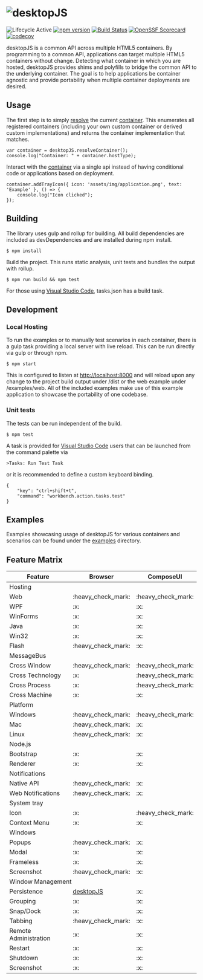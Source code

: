 ![desktopJS](https://raw.githubusercontent.com/wiki/MorganStanley/desktopJS/images/logo.png)
==========
![Lifecycle Active](https://badgen.net/badge/Lifecycle/Active/green)
[![npm version](https://badge.fury.io/js/%40morgan-stanley%2Fdesktopjs.svg)](https://www.npmjs.com/package/@morgan-stanley/desktopjs)
[![Build Status](https://github.com/MorganStanley/desktopJS/actions/workflows/continuous-integration.yml/badge.svg?event=push)](https://github.com/MorganStanley/desktopJS/actions/workflows/continuous-integration.yml)
[![OpenSSF Scorecard](https://api.securityscorecards.dev/projects/github.com/morganstanley/desktopJS/badge)](https://securityscorecards.dev/viewer/?uri=github.com/morganstanley/desktopJS)
[![codecov](https://codecov.io/gh/MorganStanley/desktopJS/branch/main/graph/badge.svg)](https://codecov.io/gh/MorganStanley/desktopJS)

desktopJS is a common API across multiple HTML5 containers. By programming to a
common API, applications can target multiple HTML5 containers without change. Detecting
what container in which you are hosted, desktopJS provides shims and polyfills to
bridge the common API to the underlying container.  The goal is to help applications be
container agnostic and provide portability when multiple container deployments are desired.

Usage
---------------

The first step is to simply [resolve](http://morganstanley.github.io/desktopJS/modules/_desktopjs_src_registry_.html#resolvecontainer) the current [container](http://morganstanley.github.io/desktopJS/classes/_desktopjs_src_container_.container.html). This enumerates
all registered containers (including your own custom container or derived custom implementations) and
returns the container implementation that matches.

```
var container = desktopJS.resolveContainer();
console.log("Container: " + container.hostType);
```

Interact with the [container](http://morganstanley.github.io/desktopJS/classes/_desktopjs_src_container_.container.html) via a single api instead of having conditional code or applications
based on deployment.

```
container.addTrayIcon({ icon: 'assets/img/application.png', text: 'Example' }, () => {
	console.log("Icon clicked");
});
```

Building
-------
The library uses gulp and rollup for building.  All build dependencies are included as
devDependencies and are installed during npm install.

```
$ npm install
```

Build the project.  This runs static analysis, unit tests and bundles the output with
rollup.

```
$ npm run build && npm test
```

For those using [Visual Studio Code](https://code.visualstudio.com/), tasks.json has a build task.

Development
-----------

### Local Hosting

To run the examples or to manually test scenarios in each container, there is a gulp task providing
a local server with live reload.  This can be run directly via gulp or through npm.

```
$ npm start
```

This is configured to listen at [http://localhost:8000](http://localhost:8000) and will reload upon
any change to the project build output under /dist or the web example under /examples/web.  All of the
included examples make use of this example application to showcase the portability of one
codebase.

### Unit tests

The tests can be run independent of the build.

```
$ npm test
```

A task is provided for [Visual Studio Code](https://code.visualstudio.com/) users that can be launched
from the command palette via

```
>Tasks: Run Test Task
```

or it is recommended to define a custom keyboard binding.

```
{
    "key": "ctrl+shift+t",
    "command": "workbench.action.tasks.test"
}
``` 

Examples
--------
Examples showcasing usage of desktopJS for various containers and scenarios can be found under
the [examples](https://github.com/MorganStanley/desktopJS/tree/main/examples) directory.

Feature Matrix
--------
<table>
    <thead>
        <tr>
            <th> Feature </th><th> Browser </th><th> ComposeUI</th>
        </tr>
    </thead>
    <tbody>
        <tr>
            <td colspan=3> Hosting </td>
        </tr><tr>
            <td class="feature"> Web </td>
            <td class="browser" class="container"> :heavy_check_mark: </td>
            <td class="container" class="composeui"> :heavy_check_mark: </td>
        </tr><tr>
            <td class="feature"> WPF </td>
            <td class="browser" class="container"> :x: </td>
            <td class="container" class="composeui"> :x:</td>
        </tr><tr>
            <td class="feature"> WinForms</td>
            <td class="browser" class="container"> :x: </td>
            <td class="container" class="composeui"> :x:</td>
        </tr><tr>
            <td class="feature"> Java</td>
            <td class="browser" class="container"> :x: </td>
            <td class="container" class="composeui"> :x: </td>
        </tr><tr>
            <td class="feature"> Win32 </td>
            <td class="browser" class="container"> :x: </td>
            <td class="container" class="composeui"> :x:</td>
        </tr><tr>
            <td class="feature"> Flash </td>
            <td class="browser" class="container"> :heavy_check_mark: </td>
            <td class="container" class="composeui"> :x:</td>
        </tr><tr>
            <td colspan=3> MessageBus </td>
        </tr><tr>
            <td class="feature"> Cross Window</td>
            <td class="browser" class="container"> :heavy_check_mark: </td>
            <td class="container" class="composeui"> :heavy_check_mark:</td>
        </tr><tr>
            <td class="feature"> Cross Technology </td>
            <td class="browser" class="container"> :x: </td>
            <td class="container" class="composeui"> :heavy_check_mark:</td>
        </tr><tr>
            <td class="feature"> Cross Process</td>
            <td class="browser" class="container"> :x:</td>
            <td class="container" class="composeui"> :heavy_check_mark:</td>
        </tr><tr>
            <td class="feature"> Cross Machine </td>
            <td class="browser" class="container"> :x: </td>
            <td class="container" class="composeui"> :x:</td>
        </tr><tr>
            <td colspan=3> Platform </td>
        </tr><tr>
            <td class="feature"> Windows </td>
            <td class="browser" class="container"> :heavy_check_mark: </td>
            <td class="container" class="composeui"> :heavy_check_mark:</td>
        </tr><tr>
            <td class="feature"> Mac </td>
            <td class="browser" class="container"> :heavy_check_mark:</td>
            <td class="container" class="composeui"> :x:</td>
        </tr><tr>
            <td class="feature"> Linux </td>
            <td class="browser" class="container"> :heavy_check_mark: </td>
            <td class="container" class="composeui"> :x:</td>
        </tr><tr>
            <td colspan=3 > Node.js </td>
        </tr><tr>
            <td class="feature"> Bootstrap </td>
            <td class="browser" class="container"> :x: </td>
            <td class="container" class="composeui"> :x:</td>
        </tr><tr>
            <td class="feature"> Renderer</td>
            <td class="browser" class="container"> :x: </td>
            <td class="container" class="composeui"> :x:</td>
        </tr><tr>
            <td colspan=3 > Notifications </td>
        </tr><tr>
            <td class="feature"> Native API</td>
            <td class="browser" class="container"> :heavy_check_mark:</td>
            <td class="container" class="composeui"> :x:</td>
        </tr><tr>
            <td class="feature"> Web Notifications </td>
            <td class="browser" class="container"> :heavy_check_mark: </td>
            <td class="container" class="composeui"> :x:</td>
        </tr><tr>
            <td class="feature"> System tray</td>
            <td class="browser" class="container"></td>
            <td class="container" class="composeui"></td>
        </tr><tr>
            <td class="feature"> Icon </td>
            <td class="browser" class="container"> :x: </td>
            <td class="container" class="composeui"> :heavy_check_mark:</td>
        </tr><tr>
            <td class="feature"> Context Menu</td>
            <td class="browser" class="container"> :x:</td>
            <td class="container" class="composeui"> :x:</td>
        </tr><tr>
            <td colspan=3> Windows </td>
        </tr><tr>
            <td class="feature"> Popups</td>
            <td class="browser" class="container"> :heavy_check_mark:</td>
            <td class="container" class="composeui"> :x:</td>
        </tr><tr>
            <td class="feature"> Modal </td>
            <td class="browser" class="container"> :x: </td>
            <td class="container" class="composeui"> :x:</td>
        </tr><tr>
            <td class="feature"> Frameless</td>
            <td class="browser" class="container"> :x:</td>
            <td class="container" class="composeui"> :x:</td>
        </tr><tr>
            <td class="feature"> Screenshot </td>
            <td class="browser" class="container"> :heavy_check_mark:</td>
            <td class="container" class="composeui"> :x:</td>
        </tr><tr>
            <td colspan=3> Window Management </td>
        </tr><tr>
            <td class="feature"> Persistence </td>
            <td class="browser" class="container"> 
                <a href="http://morganstanley.github.io/desktopJS/">desktopJS</a> 
            </td>
            <td class="container" class="composeui"> :x:</td>
        </tr><tr>
            <td class="feature"> Grouping </td>
            <td class="container" class="browser"> :x: </td>
            <td class="container" class="composeui"> :x:</td>
        </tr><tr>
            <td class="feature"> Snap/Dock </td>
            <td class="container" class="browser"> :x:</td>
            <td class="container" class="composeui"> :x:</td>
        </tr><tr>
            <td class="feature"> Tabbing </td>
            <td class="container" class="browser"> :heavy_check_mark: </td>
            <td class="container" class="composeui"> :x:</td>
        </tr><tr>
            <td class="feature"> Remote Administration </td>
            <td class="container" class="browser">:x:</td>
            <td class="container" class="composeui">:x:</td>
        </tr><tr>
            <td class="feature"> Restart </td>
            <td class="container" class="browser"> :x: </td>
            <td class="container" class="composeui"> :x:</td>
        </tr><tr>
            <td class="feature"> Shutdown </td>
            <td class="container" class="browser"> :x:</td>
            <td class="container" class="composeui"> :x:</td>
        </tr><tr>
            <td class="feature"> Screenshot </td>
            <td class="container" class="browser"> :x: </td>
            <td class="container" class="composeui"> :x:</td>
        </tr>
    </tbody>
</table>

